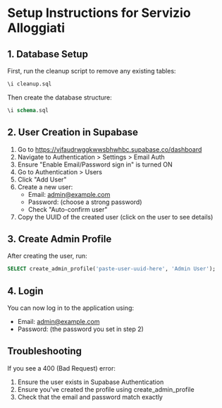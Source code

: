 # Setup Instructions for Servizio Alloggiati

## 1. Database Setup

First, run the cleanup script to remove any existing tables:

```sql
\i cleanup.sql
```

Then create the database structure:

```sql
\i schema.sql
```

## 2. User Creation in Supabase

1. Go to https://vjfaudrwggkwwsbhwhbc.supabase.co/dashboard
2. Navigate to Authentication > Settings > Email Auth
3. Ensure "Enable Email/Password sign in" is turned ON
4. Go to Authentication > Users
5. Click "Add User"
6. Create a new user:
   - Email: admin@example.com
   - Password: (choose a strong password)
   - Check "Auto-confirm user"
7. Copy the UUID of the created user (click on the user to see details)

## 3. Create Admin Profile

After creating the user, run:

```sql
SELECT create_admin_profile('paste-user-uuid-here', 'Admin User');
```

## 4. Login

You can now log in to the application using:
- Email: admin@example.com
- Password: (the password you set in step 2)

## Troubleshooting

If you see a 400 (Bad Request) error:
1. Ensure the user exists in Supabase Authentication
2. Ensure you've created the profile using create_admin_profile
3. Check that the email and password match exactly